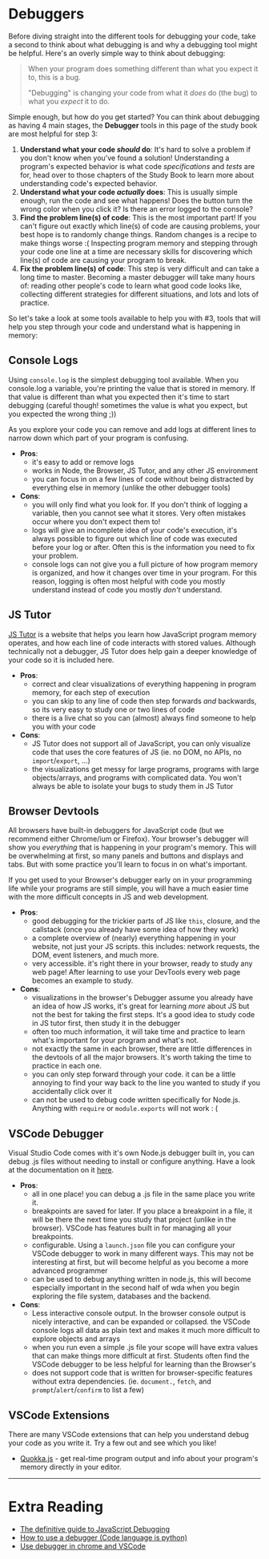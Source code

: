 # Debuggers

Before diving straight into the different tools for debugging your code, take a second to think about what debugging is and why a debugging tool might be helpful. Here's an overly simple way to think about debugging:

> When your program does something different than what you expect it to, this is a bug.
>
> "Debugging" is changing your code from what it _does_ do (the bug) to what you _expect_ it to do.

Simple enough, but how do you get started? You can think about debugging as having 4 main stages, the **Debugger** tools in this page of the study book are most helpful for step 3:

1. **Understand what your code _should_ do**: It's hard to solve a problem if you don't know when you've found a solution! Understanding a program's expected behavior is what code _specifications_ and _tests_ are for, head over to those chapters of the Study Book to learn more about understanding code's expected behavior.
2. **Understand what your code _actually_ does**: This is usually simple enough, run the code and see what happens! Does the button turn the wrong color when you click it? Is there an error logged to the console?
3. **Find the problem line(s) of code**: This is the most important part! If you can't figure out exactly which line(s) of code are causing problems, your best hope is to randomly change things. Random changes is a recipe to make things worse :( Inspecting program memory and stepping through your code one line at a time are necessary skills for discovering which line(s) of code are causing your program to break.
4. **Fix the problem line(s) of code**: This step is very difficult and can take a long time to master. Becoming a master debugger will take many hours of: reading other people's code to learn what good code looks like, collecting different strategies for different situations, and lots and lots of practice.

So let's take a look at some tools available to help you with #3, tools that will help you step through your code and understand what is happening in memory:

## Console Logs

Using `console.log` is the simplest debugging tool available. When you console.log a variable, you're printing the value that is stored in memory. If that value is different than what you expected then it's time to start debugging (careful though! sometimes the value is what you expect, but you expected the wrong thing ;))

As you explore your code you can remove and add logs at different lines to narrow down which part of your program is confusing.

- **Pros**:
  - it's easy to add or remove logs
  - works in Node, the Browser, JS Tutor, and any other JS environment
  - you can focus in on a few lines of code without being distracted by everything else in memory (unlike the other debugger tools)
- **Cons**:
  - you will only find what you look for. If you don't think of logging a variable, then you cannot see what it stores. Very often mistakes occur where you don't expect them to!
  - logs will give an incomplete idea of your code's execution, it's always possible to figure out which line of code was executed before your log or after. Often this is the information you need to fix your problem.
  - console logs can not give you a full picture of how program memory is organized, and how it changes over time in your program. For this reason, logging is often most helpful with code you mostly understand instead of code you mostly _don't_ understand.

## JS Tutor

[JS Tutor](http://www.pythontutor.com/) is a website that helps you learn how JavaScript program memory operates, and how each line of code interacts with stored values. Although technically not a debugger, JS Tutor does help gain a deeper knowledge of your code so it is included here.

- **Pros**:
  - correct and clear visualizations of everything happening in program memory, for each step of execution
  - you can skip to any line of code then step forwards _and_ backwards, so its very easy to study one or two lines of code
  - there is a live chat so you can (almost) always find someone to help you with your code
- **Cons**:
  - JS Tutor does not support all of JavaScript, you can only visualize code that uses the core features of JS (ie. no DOM, no APIs, no `import`/`export`, ...)
  - the visualizations get messy for large programs, programs with large objects/arrays, and programs with complicated data. You won't always be able to isolate your bugs to study them in JS Tutor

## Browser Devtools

All browsers have built-in debuggers for JavaScript code (but we recommend either Chrome/ium or Firefox). Your browser's debugger will show you _everything_ that is happening in your program's memory. This will be overwhelming at first, so many panels and buttons and displays and tabs. But with some practice you'll learn to focus in on what's important.

If you get used to your Browser's debugger early on in your programming life while your programs are still simple, you will have a much easier time with the more difficult concepts in JS and web development.

- **Pros**:
  - good debugging for the trickier parts of JS like `this`, closure, and the callstack (once you already have some idea of how they work)
  - a complete overview of (nearly) everything happening in your website, not just your JS scripts. this includes: network requests, the DOM, event listeners, and much more.
  - very accessible. it's right there in your browser, ready to study any web page! After learning to use your DevTools every web page becomes an example to study.
- **Cons**:
  - visualizations in the browser's Debugger assume you already have an idea of how JS works, it's great for learning _more_ about JS but not the best for taking the first steps. It's a good idea to study code in JS tutor first, then study it in the debugger
  - often too much information, it will take time and practice to learn what's important for your program and what's not.
  - not exactly the same in each browser, there are little differences in the devtools of all the major browsers. It's worth taking the time to practice in each one.
  - you can only step forward through your code. it can be a little annoying to find your way back to the line you wanted to study if you accidentally click over it
  - can not be used to debug code written specifically for Node.js. Anything with `require` or `module.exports` will not work : (

## VSCode Debugger

Visual Studio Code comes with it's own Node.js debugger built in, you can debug .js files without needing to install or configure anything. Have a look at the documentation on it [here](https://code.visualstudio.com/docs/editor/debugging).

- **Pros**:
  - all in one place! you can debug a .js file in the same place you write it.
  - breakpoints are saved for later. If you place a breakpoint in a file, it will be there the next time you study that project (unlike in the browser). VSCode has features built in for managing all your breakpoints.
  - configurable. Using a `launch.json` file you can configure your VSCode debugger to work in many different ways. This may not be interesting at first, but will become helpful as you become a more advanced programmer
  - can be used to debug anything written in node.js, this will become especially important in the second half of wda when you begin exploring the file system, databases and the backend.
- **Cons**:
  - Less interactive console output. In the browser console output is nicely interactive, and can be expanded or collapsed. the VSCode console logs all data as plain text and makes it much more difficult to explore objects and arrays
  - when you run even a simple .js file your scope will have extra values that can make things more difficult at first. Students often find the VSCode debugger to be less helpful for learning than the Browser's
  - does not support code that is written for browser-specific features without extra dependencies. (ie. `document.`, `fetch`, and `prompt`/`alert`/`confirm` to list a few)

## VSCode Extensions

There are many VSCode extensions that can help you understand debug your code as you write it. Try a few out and see which you like!

- [Quokka.js](https://marketplace.visualstudio.com/items?itemName=WallabyJs.quokka-vscode&ssr=false#review-details) - get real-time program output and info about your program's memory directly in your editor.

---

# Extra Reading
- [The definitive guide to JavaScript Debugging](https://dev.to/atapas/the-definitive-guide-to-javascript-debugging-2021-edition-116n)
- [How to use a debugger (Code language is python)](https://www.youtube.com/watch?v=7qZBwhSlfOo)
- [Use debugger in chrome and VSCode](https://www.youtube.com/watch?v=AX7uybwukkk)
